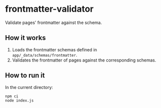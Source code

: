 # frontmatter-validator

Validate pages' frontmatter against the schema.

## How it works

1. Loads the frontmatter schemas defined in `app/_data/schemas/frontmatter`.
2. Validates the frontmatter of pages against the corresponding schemas.

## How to run it

In the current directory:

``` bash
npm ci
node index.js
```
